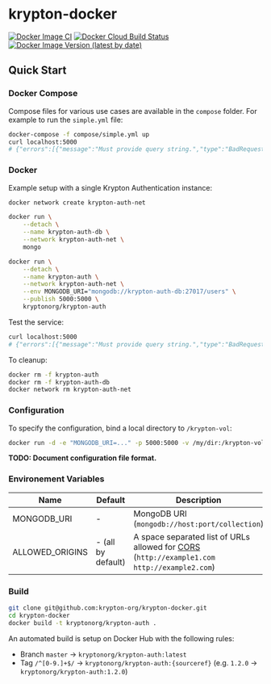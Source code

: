 # krypton-docker

[![Docker Image CI](https://github.com/krypton-org/krypton-docker/workflows/Docker%20Image%20CI/badge.svg)](https://github.com/krypton-org/krypton-docker/actions)
[![Docker Cloud Build Status](https://img.shields.io/docker/cloud/build/kryptonorg/krypton-auth?label=Docker%20Image%20Build)](https://hub.docker.com/r/kryptonorg/krypton-auth)
[![Docker Image Version (latest by date)](https://img.shields.io/docker/v/kryptonorg/krypton-auth?label=Docker%20Image%20Version)](https://hub.docker.com/r/kryptonorg/krypton-auth)

## Quick Start

### Docker Compose

Compose files for various use cases are available in the `compose` folder.
For example to run the `simple.yml` file:
```bash
docker-compose -f compose/simple.yml up
curl localhost:5000
# {"errors":[{"message":"Must provide query string.","type":"BadRequestError"}]}
```

### Docker

Example setup with a single Krypton Authentication instance:

```bash
docker network create krypton-auth-net

docker run \
    --detach \
    --name krypton-auth-db \
    --network krypton-auth-net \
    mongo

docker run \
    --detach \
    --name krypton-auth \
    --network krypton-auth-net \
    --env MONGODB_URI="mongodb://krypton-auth-db:27017/users" \
    --publish 5000:5000 \
    kryptonorg/krypton-auth
```

Test the service:

```bash
curl localhost:5000
# {"errors":[{"message":"Must provide query string.","type":"BadRequestError"}]}
```

To cleanup:

```bash
docker rm -f krypton-auth
docker rm -f krypton-auth-db
docker network rm krypton-auth-net
```

### Configuration

To specify the configuration, bind a local directory to `/krypton-vol`:

```bash
docker run -d -e "MONGODB_URI=..." -p 5000:5000 -v /my/dir:/krypton-vol kryptonorg/krypton-auth
```

**TODO: Document configuration file format.**

### Environement Variables

Name           | Default            | Description
---------------|--------------------|------------
MONGODB_URI    | -                  | MongoDB URI (`mongodb://host:port/collection`)
ALLOWED_ORIGINS| - (all by default) | A space separated list of URLs allowed for [CORS](https://developer.mozilla.org/en-US/docs/Web/HTTP/CORS) (`http://example1.com http://example2.com`)

### Build

```bash
git clone git@github.com:krypton-org/krypton-docker.git
cd krypton-docker
docker build -t kryptonorg/krypton-auth .
```

An automated build is setup on Docker Hub with the following rules:
- Branch `master` → `kryptonorg/krypton-auth:latest`
- Tag `/^[0-9.]+$/` → `kryptonorg/krypton-auth:{sourceref}` (e.g. `1.2.0` → `kryptonorg/krypton-auth:1.2.0`)

